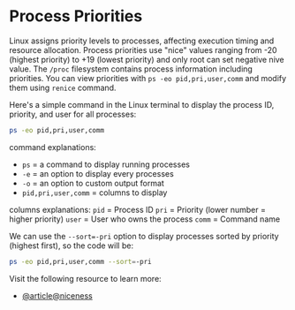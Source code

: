 # Process Priorities

Linux assigns priority levels to processes, affecting execution timing and resource allocation. Process priorities use "nice" values ranging from -20 (highest priority) to +19 (lowest priority) and only root can set negative nive value. The `/proc` filesystem contains process information including priorities. You can view priorities with `ps -eo pid,pri,user,comm` and modify them using `renice` command.

Here's a simple command in the Linux terminal to display the process ID, priority, and user for all processes:

```bash
ps -eo pid,pri,user,comm
```

command explanations:
- `ps` = a command to display running processes
- `-e` = an option to display every processes
- `-o` = an option to custom output format
- `pid,pri,user,comm` = columns to display

columns explanations:
`pid` = Process ID
`pri` = Priority (lower number = higher priority)
`user` = User who owns the process
`comm` = Command name

We can use the `--sort=-pri` option to display processes sorted by priority (highest first), so the code will be:

```bash
ps -eo pid,pri,user,comm --sort=-pri
```

Visit the following resource to learn more:

- [@article@niceness](https://linuxjourney.com/lesson/process-niceness)
